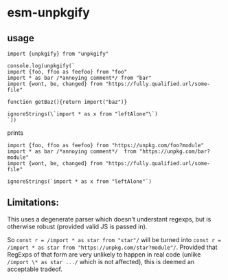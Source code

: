 # esm-unpkgify

## usage

```JS
import {unpkgify} from "unpkgify"

console.log(unpkgify(`
import {foo, ffoo as feefoo} from "foo"
import * as bar /*annoying comment*/ from "bar"
import {wont, be, changed} from "https://fully.qualified.url/some-file"

function getBaz(){return import("baz")}

ignoreStrings(\`import * as x from "leftAlone"\`)
`))
```

prints

```JS
import {foo, ffoo as feefoo} from "https://unpkg.com/foo?module"
import * as bar /*annoying comment*/  from "https://unpkg.com/bar?module"
import {wont, be, changed} from "https://fully.qualified.url/some-file"

ignoreStrings(`import * as x from "leftAlone"`)

```

## Limitations:

This uses a degenerate parser which doesn't understant regexps, but is otherwise robust (provided valid JS is passed in).

So `const r = /import * as star from "star"/` will be turned into `const r = /import * as star from "https://unpkg.com/star?module"/`. Provided that RegExps of that form are very unlikely to happen in real code (unlike `/import \* as star .../` which is not affected), this is deemed an acceptable tradeof.
